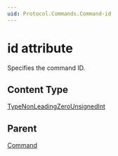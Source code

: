 ```yaml
---
uid: Protocol.Commands.Command-id
---
```


# id attribute

Specifies the command ID.

## Content Type

[TypeNonLeadingZeroUnsignedInt](xref:Protocol-TypeNonLeadingZeroUnsignedInt)

## Parent

[Command](xref:Protocol.Commands.Command)
